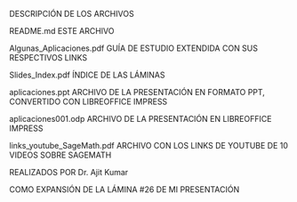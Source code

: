 DESCRIPCIÓN DE LOS ARCHIVOS

README.md	 ESTE ARCHIVO

Algunas_Aplicaciones.pdf GUÍA DE ESTUDIO EXTENDIDA CON SUS RESPECTIVOS LINKS

Slides_Index.pdf	ÍNDICE DE LAS LÁMINAS

aplicaciones.ppt  ARCHIVO DE LA PRESENTACIÓN EN FORMATO PPT, CONVERTIDO CON LIBREOFFICE IMPRESS

aplicaciones001.odp	ARCHIVO DE LA PRESENTACIÓN EN LIBREOFFICE IMPRESS

links_youtube_SageMath.pdf ARCHIVO CON LOS LINKS DE YOUTUBE DE 10 VIDEOS SOBRE SAGEMATH 

REALIZADOS POR Dr. Ajit Kumar

COMO EXPANSIÓN DE LA LÁMINA #26 DE MI PRESENTACIÓN
